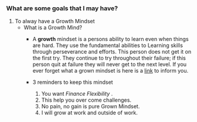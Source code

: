 ### What are some goals that I may have?

1. To alway have a Growth Mindset
    - What is a Growth Mind?
      - A **growth** mindset is a persons ability to learn even when things are hard. They use the fundamental abilities to Learning skills through perseverance and efforts. This person does not get it on the first try. They continue to try throughout their failure; if this person quit at failure they will never get to the next level. If you ever forget what a grown mindset is here is a [link](https://www.atlassian.com/blog/inside-atlassian/growth-mindset) to inform you. 

       - 3 reminders to keep this mindset
          1. You want *Finance Flexibility* .
          2. This help you over come challenges.
          3. No pain, no gain is pure Grown Mindset.
          4. I will grow at work and outside of work.